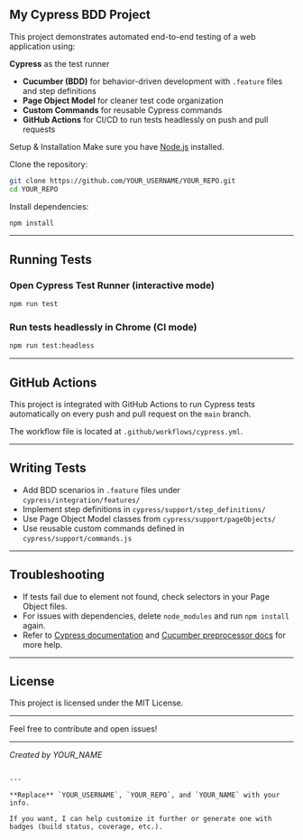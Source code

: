 ## My Cypress BDD Project

This project demonstrates automated end-to-end testing of a web application using:

 **Cypress** as the test runner
- **Cucumber (BDD)** for behavior-driven development with `.feature` files and step definitions
- **Page Object Model** for cleaner test code organization
- **Custom Commands** for reusable Cypress commands
- **GitHub Actions** for CI/CD to run tests headlessly on push and pull requests

Setup & Installation
Make sure you have [Node.js](https://nodejs.org/) installed.

Clone the repository:
```bash
git clone https://github.com/YOUR_USERNAME/YOUR_REPO.git
cd YOUR_REPO
```

Install dependencies:

```bash
npm install
```

---

## Running Tests

### Open Cypress Test Runner (interactive mode)

```bash
npm run test
```

### Run tests headlessly in Chrome (CI mode)

```bash
npm run test:headless
```

---

## GitHub Actions

This project is integrated with GitHub Actions to run Cypress tests automatically on every push and pull request on the `main` branch.

The workflow file is located at `.github/workflows/cypress.yml`.

---

## Writing Tests

* Add BDD scenarios in `.feature` files under `cypress/integration/features/`
* Implement step definitions in `cypress/support/step_definitions/`
* Use Page Object Model classes from `cypress/support/pageObjects/`
* Use reusable custom commands defined in `cypress/support/commands.js`

---

## Troubleshooting

* If tests fail due to element not found, check selectors in your Page Object files.
* For issues with dependencies, delete `node_modules` and run `npm install` again.
* Refer to [Cypress documentation](https://docs.cypress.io) and [Cucumber preprocessor docs](https://github.com/badeball/cypress-cucumber-preprocessor) for more help.

---

## License

This project is licensed under the MIT License.

---

Feel free to contribute and open issues!

---

*Created by YOUR\_NAME*

```

---

**Replace** `YOUR_USERNAME`, `YOUR_REPO`, and `YOUR_NAME` with your info.

If you want, I can help customize it further or generate one with badges (build status, coverage, etc.).
```
